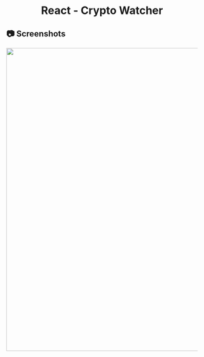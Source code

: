 <h1 align="center">
   React - Crypto Watcher
</h1>

<h2>
📷 Screenshots
</h2>

<p align="center">
  <img src="https://github.com/ozkannbuyuk/react-exercises/assets/111967202/27a4241a-9608-4a07-ab2d-33c86285e3d4" width="800" />
</p>
